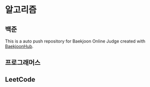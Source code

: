 # 알고리즘

## 백준
This is a auto push repository for Baekjoon Online Judge created with [BaekjoonHub](https://github.com/BaekjoonHub/BaekjoonHub).

## 프로그래머스

## LeetCode
